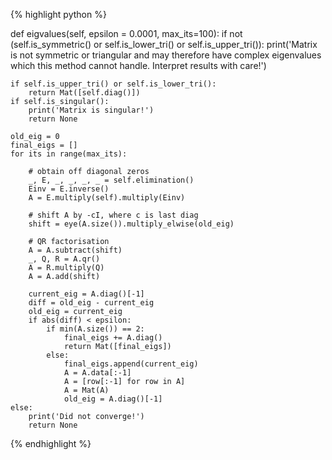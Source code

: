 {% highlight python %}

def eigvalues(self, epsilon = 0.0001, max_its=100):
    if not (self.is_symmetric() or self.is_lower_tri() or self.is_upper_tri()):
        print('Matrix is not symmetric or triangular and may therefore have complex eigenvalues which this method cannot handle. Interpret results with care!')

    if self.is_upper_tri() or self.is_lower_tri():
        return Mat([self.diag()])
    if self.is_singular():
        print('Matrix is singular!')
        return None

    old_eig = 0
    final_eigs = []
    for its in range(max_its):

        # obtain off diagonal zeros
        _, E, _, _, _, _ = self.elimination()
        Einv = E.inverse()
        A = E.multiply(self).multiply(Einv)

        # shift A by -cI, where c is last diag
        shift = eye(A.size()).multiply_elwise(old_eig)

        # QR factorisation
        A = A.subtract(shift)
        _, Q, R = A.qr()
        A = R.multiply(Q)
        A = A.add(shift)

        current_eig = A.diag()[-1]
        diff = old_eig - current_eig
        old_eig = current_eig
        if abs(diff) < epsilon:
            if min(A.size()) == 2:
                final_eigs += A.diag()
                return Mat([final_eigs])
            else:
                final_eigs.append(current_eig)
                A = A.data[:-1]
                A = [row[:-1] for row in A]
                A = Mat(A)
                old_eig = A.diag()[-1]
    else:
        print('Did not converge!')
        return None

{% endhighlight %}

